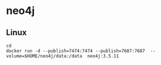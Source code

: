 # neo4j

## Linux

```
cd
docker run -d --publish=7474:7474 --publish=7687:7687  --volume=$HOME/neo4j/data:/data  neo4j:3.5.11
```
